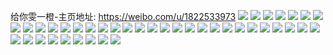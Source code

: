 给你雯一橙-主页地址: https://weibo.com/u/1822533973 
![](https://wx4.sinaimg.cn/mw2000/6ca1a955gy1h953mbtjmyj20u0140wqt.jpg) 
![](https://wx4.sinaimg.cn/mw2000/6ca1a955gy1h953nb8k61j22c02c0qv5.jpg) 
![](https://wx4.sinaimg.cn/mw2000/6ca1a955gy1h953n9x78oj22c03404qq.jpg) 
![](https://wx4.sinaimg.cn/mw2000/6ca1a955gy1h953ncwv7kj22c02c0hdu.jpg) 
![](https://wx4.sinaimg.cn/mw2000/6ca1a955gy1h8krv4a7cij20zo1bk4ge.jpg) 
![](https://wx4.sinaimg.cn/mw2000/6ca1a955gy1h8krv57r9cj22c0340tv5.jpg) 
![](https://wx4.sinaimg.cn/mw2000/6ca1a955gy1h8krv6l90pj23402c0x6p.jpg) 
![](https://wx4.sinaimg.cn/mw2000/6ca1a955gy1h8krv3hjqkj20zo1bkh42.jpg) 
![](https://wx4.sinaimg.cn/mw2000/6ca1a955gy1h8krv7gxkrj22c02c0kjl.jpg) 
![](https://wx4.sinaimg.cn/mw2000/6ca1a955gy1h8krv8myxvj22c02c0qv5.jpg) 
![](https://wx4.sinaimg.cn/mw2000/6ca1a955gy1h84v927p33j21ls2eo7wh.jpg) 
![](https://wx4.sinaimg.cn/mw2000/6ca1a955gy1h84v94mt0mj21ls2eo7wh.jpg) 
![](https://wx4.sinaimg.cn/mw2000/6ca1a955gy1h84v8z3147j21q82lc7nw.jpg) 
![](https://wx4.sinaimg.cn/mw2000/6ca1a955gy1h84v96yab7j21ls2eo7wh.jpg) 
![](https://wx4.sinaimg.cn/mw2000/6ca1a955gy1h84v99txxej21q82lc7wh.jpg) 
![](https://wx4.sinaimg.cn/mw2000/6ca1a955gy1h84v9e7jg4j21q82lchdt.jpg) 
![](https://wx4.sinaimg.cn/mw2000/6ca1a955gy1h84v9fq5anj21q82lc4qd.jpg) 
![](https://wx4.sinaimg.cn/mw2000/6ca1a955gy1h84v9he00jj21q82lc7p6.jpg) 
![](https://wx4.sinaimg.cn/mw2000/6ca1a955gy1h84v9ivgqgj21q82lc4qp.jpg) 
![](https://wx4.sinaimg.cn/mw2000/6ca1a955gy1h7x08gn5n8j22c0340e84.jpg) 
![](https://wx4.sinaimg.cn/mw2000/6ca1a955gy1h7x08ala7yj22c0340b2c.jpg) 
![](https://wx4.sinaimg.cn/mw2000/6ca1a955gy1h7x08i3rwvj20zo1bkqrp.jpg) 
![](https://wx4.sinaimg.cn/mw2000/6ca1a955gy1h7x08jcdpaj20zo1bk1h1.jpg) 
![](https://wx4.sinaimg.cn/mw2000/6ca1a955gy1h7x08kvu6vj22c03401ky.jpg) 
![](https://wx4.sinaimg.cn/mw2000/6ca1a955gy1h7pxth86bmj22c0340he0.jpg) 
![](https://wx4.sinaimg.cn/mw2000/6ca1a955gy1h7pxt9ewhkj20u014015o.jpg) 
![](https://wx4.sinaimg.cn/mw2000/6ca1a955gy1h7pxtlaogtj227n2y74qu.jpg) 
![](https://wx4.sinaimg.cn/mw2000/6ca1a955gy1h7pxtludi3j20u0140n71.jpg) 
![](https://wx4.sinaimg.cn/mw2000/6ca1a955gy1h7pxtmd523j20vb15q4es.jpg) 
![](https://wx4.sinaimg.cn/mw2000/6ca1a955gy1h7pxtp31d2j236c248u0y.jpg) 
![](https://wx4.sinaimg.cn/mw2000/6ca1a955gy1h7e5gaeibdj22c02c0qv6.jpg) 
![](https://wx4.sinaimg.cn/mw2000/6ca1a955gy1h7e5geiw2cj20zo1bkn1y.jpg) 
![](https://wx4.sinaimg.cn/mw2000/6ca1a955gy1h7e5gfr2ogj20zo1bk7w2.jpg) 
![](https://wx4.sinaimg.cn/mw2000/6ca1a955gy1h7e5g4v4opj20zo1bkkf9.jpg) 
![](https://wx4.sinaimg.cn/mw2000/6ca1a955gy1h6cas4guenj20zo1bkn0z.jpg) 
![](https://wx4.sinaimg.cn/mw2000/6ca1a955gy1h6cas5gfnpj20zo1bk785.jpg) 
![](https://wx4.sinaimg.cn/mw2000/6ca1a955gy1h6cas6psrwj20zo1bk0ye.jpg) 
![](https://wx4.sinaimg.cn/mw2000/6ca1a955gy1h5r9oa576aj22802yohdu.jpg) 
![](https://wx4.sinaimg.cn/mw2000/6ca1a955gy1h4xevn4ozwj226e2rxnpg.jpg) 
![](https://wx4.sinaimg.cn/mw2000/6ca1a955gy1h4xevubc13j22802zfnpf.jpg) 
![](https://wx4.sinaimg.cn/mw2000/6ca1a955gy1h4s8lduqpmj20zo1bk4n9.jpg) 

